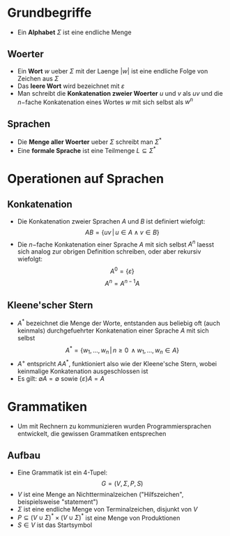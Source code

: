 # Grundbegriffe
- Ein **Alphabet** $\Sigma$ ist eine endliche Menge 
## Woerter
- Ein **Wort** $w$ ueber $\Sigma$ mit der Laenge $|w|$ ist eine endliche Folge von Zeichen aus $\Sigma$
- Das **leere Wort** wird bezeichnet mit $\varepsilon$
- Man schreibt die **Konkatenation zweier Woerter** $u$ und $v$ als $uv$ und die $n-$fache Konkatenation eines Wortes $w$ mit sich selbst als $w^n$
## Sprachen 
- Die **Menge aller Woerter** ueber $\Sigma$ schreibt man $\Sigma^*$
- Eine **formale Sprache** ist eine Teilmenge $L \subseteq \Sigma^*$
# Operationen auf Sprachen 
## Konkatenation
- Die Konkatenation zweier Sprachen $A$ und $B$ ist definiert wiefolgt:
$$AB = \{uv \,|\, u\in A \land v \in B\}$$
- Die $n-$fache Konkatenation einer Sprache $A$ mit sich selbst $A^n$ laesst sich analog zur obrigen Definition schreiben, oder aber rekursiv wiefolgt: 
$$A^0 = \{\varepsilon\}$$
$$A^n = A^{n-1}A$$
## Kleene'scher Stern
- $A^*$ bezeichnet die Menge der Worte, entstanden aus beliebig oft (auch keinmals) durchgefuehrter Konkatenation einer Sprache $A$ mit sich selbst 
$$A^* = \{w_1,...,w_n\, | \,n \ge 0 \, \land w_1,...,w_n \in A\}$$
- $A^+$ entspricht $AA^*$, funktioniert also wie der Kleene'sche Stern, wobei keinmalige Konkatenation ausgeschlossen ist
- Es gilt: $\emptyset A = \emptyset$  sowie $\{\varepsilon\}A = A$
# Grammatiken
- Um mit Rechnern zu kommunizieren wurden Programmiersprachen entwickelt, die gewissen Grammatiken entsprechen
## Aufbau
- Eine Grammatik ist ein 4-Tupel:
$$G= (V, \Sigma, P, S)$$
- $V$ ist eine Menge an Nichtterminalzeichen ("Hilfszeichen", beispielsweise "statement")
- $\Sigma$ ist eine endliche Menge von Terminalzeichen, disjunkt von $V$
- $P\subseteq (V \cup \Sigma) ^* \times (V \cup \Sigma)^*$ ist eine Menge von Produktionen
- $S \in V$ ist das Startsymbol
